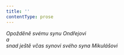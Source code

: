 ```yaml
---
title: ''
contentType: prose
---
```


_Opožděně svému synu Ondřejovi  
a  
snad ještě včas synovi svého syna Mikulášovi_
